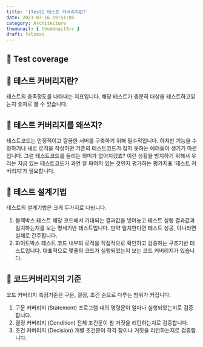 ```yaml
---
title: '[Test] 테스트 커버리지란?'
date: 2021-07-16 19:51:05
category: Architecture
thumbnail: { thumbnailSrc }
draft: falsexs
---
```

## 🌟 Test coverage

## 🎯 테스트 커버리지란?
테스트의 충족정도를 나타내는 지표입니다. 
해당 테스트가 충분히 대상을 테스트하고있는지 숫자로 볼 수 있습니다.

## 🎯 테스트 커버리지를 왜쓰지?
테스트코드는 안정적이고 깔끔한 서버를 구축하기 위해 필수적입니다. 하지만 기능을 수정하거나 새로 로직을 작성하면 기존의  테스트코드가 잡지 못하는 에러들이 생기기 마련입니다. 그럼 테스트코드를 돌리는 의미가 없어지겠죠? 이런 상황을 방지하기 위해서 우리는 지금 있는 테스트코드가 과연 잘 짜여저 있는 것인지 평가하는 평가지표 ‘테스트 커버리지’가 필요합니다.

## 🎯 테스트 설계기법 
테스트의 설계기법은 크게 두가지로 나뉩니다.

1. 블랙박스 테스트
해당 코드에서 기대되는 결과값을 넣어놓고 테스트 실행 결과값과 일치하는지를 보는 명세기반 테스트입니다.
만약 일치한다면 테스트 성공, 아니라면 실패로 간주합니다.
2. 화이트박스 테스트
코드 내부의 로직을 직접적으로 확인하고 검증하는 구조기반 테스트입니다. 
대표적으로 몇줄의 코드가 실행되었는지 보는 코드 커버리지가 있습니다.

    

## 🎯 코드커버리지의 기준
코드 커버리지 측정기준은 구문, 결정, 조건 순으로 다루는 범위가 커집니다.

   1. 구문 커버리지 (Statement)
   프로그램 내의 명령문이 얼마나 실행되었는지로 검증합니다.
   2. 결정 커버리지 (Condition)
    전체 조건문이 참 거짓을 리턴하는지로 검증합니다.
   3. 조건 커버리지 (Decision)
   	개별 조건문이 각각 참이나 거짓을 리턴하는지로 검증합니다. 